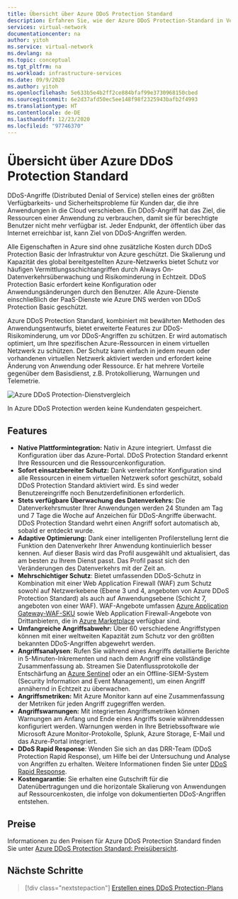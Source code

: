 ```yaml
---
title: Übersicht über Azure DDoS Protection Standard
description: Erfahren Sie, wie der Azure DDoS Protection-Standard in Verbindung mit bewährten Anwendungsentwurfsmethoden einen Schutz vor DDoS-Angriffen darstellt.
services: virtual-network
documentationcenter: na
author: yitoh
ms.service: virtual-network
ms.devlang: na
ms.topic: conceptual
ms.tgt_pltfrm: na
ms.workload: infrastructure-services
ms.date: 09/9/2020
ms.author: yitoh
ms.openlocfilehash: 5e633b5e4b2ff2ce884bfaf99e3730968150cbed
ms.sourcegitcommit: 6e2d37afd50ec5ee148f98f2325943bafb2f4993
ms.translationtype: HT
ms.contentlocale: de-DE
ms.lasthandoff: 12/23/2020
ms.locfileid: "97746370"
---
```

# <a name="azure-ddos-protection-standard-overview"></a>Übersicht über Azure DDoS Protection Standard

DDoS-Angriffe (Distributed Denial of Service) stellen eines der größten Verfügbarkeits- und Sicherheitsprobleme für Kunden dar, die ihre Anwendungen in die Cloud verschieben. Ein DDoS-Angriff hat das Ziel, die Ressourcen einer Anwendung zu verbrauchen, damit sie für berechtigte Benutzer nicht mehr verfügbar ist. Jeder Endpunkt, der öffentlich über das Internet erreichbar ist, kann Ziel von DDoS-Angriffen werden.

Alle Eigenschaften in Azure sind ohne zusätzliche Kosten durch DDoS Protection Basic der Infrastruktur von Azure geschützt. Die Skalierung und Kapazität des global bereitgestellten Azure-Netzwerks bietet Schutz vor häufigen Vermittlungsschichtangriffen durch Always On-Datenverkehrsüberwachung und Risikominderung in Echtzeit. DDoS Protection Basic erfordert keine Konfiguration oder Anwendungsänderungen durch den Benutzer. Alle Azure-Dienste einschließlich der PaaS-Dienste wie Azure DNS werden von DDoS Protection Basic geschützt.

Azure DDoS Protection Standard, kombiniert mit bewährten Methoden des Anwendungsentwurfs, bietet erweiterte Features zur DDoS-Risikominderung, um vor DDoS-Angriffen zu schützen. Er wird automatisch optimiert, um Ihre spezifischen Azure-Ressourcen in einem virtuellen Netzwerk zu schützen. Der Schutz kann einfach in jedem neuen oder vorhandenen virtuellen Netzwerk aktiviert werden und erfordert keine Änderung von Anwendung oder Ressource. Er hat mehrere Vorteile gegenüber dem Basisdienst, z.B. Protokollierung, Warnungen und Telemetrie. 

![Azure DDoS Protection-Dienstvergleich](./media/ddos-protection-overview/ddos-comparison.png)

In Azure DDoS Protection werden keine Kundendaten gespeichert.

## <a name="features"></a>Features

- **Native Plattformintegration:** Nativ in Azure integriert. Umfasst die Konfiguration über das Azure-Portal. DDoS Protection Standard erkennt Ihre Ressourcen und die Ressourcenkonfiguration.
- **Sofort einsatzbereiter Schutz:** Dank vereinfachter Konfiguration sind alle Ressourcen in einem virtuellen Netzwerk sofort geschützt, sobald DDoS Protection Standard aktiviert wird. Es sind weder Benutzereingriffe noch Benutzerdefinitionen erforderlich. 
- **Stets verfügbare Überwachung des Datenverkehrs:** Die Datenverkehrsmuster Ihrer Anwendungen werden 24 Stunden am Tag und 7 Tage die Woche auf Anzeichen für DDoS-Angriffe überwacht. DDoS Protection Standard wehrt einen Angriff sofort automatisch ab, sobald er entdeckt wurde.
- **Adaptive Optimierung:** Dank einer intelligenten Profilerstellung lernt die Funktion den Datenverkehr Ihrer Anwendung kontinuierlich besser kennen. Auf dieser Basis wird das Profil ausgewählt und aktualisiert, das am besten zu Ihrem Dienst passt. Das Profil passt sich den Veränderungen des Datenverkehrs mit der Zeit an.
- **Mehrschichtiger Schutz**: Bietet umfassenden DDoS-Schutz in Kombination mit einer Web Application Firewall (WAF) zum Schutz sowohl auf Netzwerkebene (Ebene 3 und 4, angeboten von Azure DDoS Protection Standard) als auch auf Anwendungsebene (Schicht 7, angeboten von einer WAF). WAF-Angebote umfassen [Azure Application Gateway-WAF-SKU](../web-application-firewall/ag/ag-overview.md?toc=%2fazure%2fvirtual-network%2ftoc.json) sowie Web Application Firewall-Angebote von Drittanbietern, die in [Azure Marketplace](https://azuremarketplace.microsoft.com/marketplace/apps?page=1&search=web%20application%20firewall) verfügbar sind.
- **Umfangreiche Angriffsabwehr:** Über 60 verschiedene Angriffstypen können mit einer weltweiten Kapazität zum Schutz vor den größten bekannten DDoS-Angriffen abgewehrt werden.
- **Angriffsanalysen**: Rufen Sie während eines Angriffs detaillierte Berichte in 5-Minuten-Inkrementen und nach dem Angriff eine vollständige Zusammenfassung ab. Streamen Sie Datenflussprotokolle der Entschärfung an [Azure Sentinel](../sentinel/connect-azure-ddos-protection.md) oder an ein Offline-SIEM-System (Security Information and Event Management), um einen Angriff annähernd in Echtzeit zu überwachen.
- **Angriffsmetriken:** Mit Azure Monitor kann auf eine Zusammenfassung der Metriken für jeden Angriff zugegriffen werden.
- **Angriffswarnungen:** Mit integrierten Angriffsmetriken können Warnungen am Anfang und Ende eines Angriffs sowie währenddessen konfiguriert werden. Warnungen werden in Ihre Betriebssoftware wie Microsoft Azure Monitor-Protokolle, Splunk, Azure Storage, E-Mail und das Azure-Portal integriert.
- **DDoS Rapid Response**: Wenden Sie sich an das DRR-Team (DDoS Protection Rapid Response), um Hilfe bei der Untersuchung und Analyse von Angriffen zu erhalten. Weitere Informationen finden Sie unter [DDoS Rapid Response](ddos-rapid-response.md).
- **Kostengarantie:** Sie erhalten eine Gutschrift für die Datenübertragungen und die horizontale Skalierung von Anwendungen auf Ressourcenkosten, die infolge von dokumentierten DDoS-Angriffen entstehen.

## <a name="pricing"></a>Preise

Informationen zu den Preisen für Azure DDoS Protection Standard finden Sie unter [Azure DDoS Protection Standard: Preisübersicht](https://azure.microsoft.com/pricing/details/ddos-protection/).

## <a name="next-steps"></a>Nächste Schritte

> [!div class="nextstepaction"]
> [Erstellen eines DDoS Protection-Plans](manage-ddos-protection.md)
